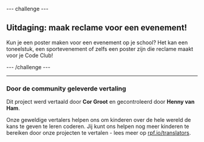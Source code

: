 --- challenge ---

## Uitdaging: maak reclame voor een evenement!

Kun je een poster maken voor een evenement op je school? Het kan een toneelstuk, een sportevenement of zelfs een poster zijn die reclame maakt voor je Code Club!

--- /challenge ---
***
### Door de community geleverde vertaling
Dit project werd vertaald door **Cor Groot** en gecontroleerd door **Henny van Ham**.

Onze geweldige vertalers helpen ons om kinderen over de hele wereld de kans te geven te leren coderen. Jij kunt ons helpen nog meer kinderen te bereiken door onze projecten te vertalen - lees meer op [rpf.io/translators](https://rpf.io/translators).
